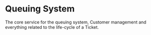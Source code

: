 # Queuing System

The core service for the queuing system, Customer management and everything related to the life-cycle of a Ticket.
